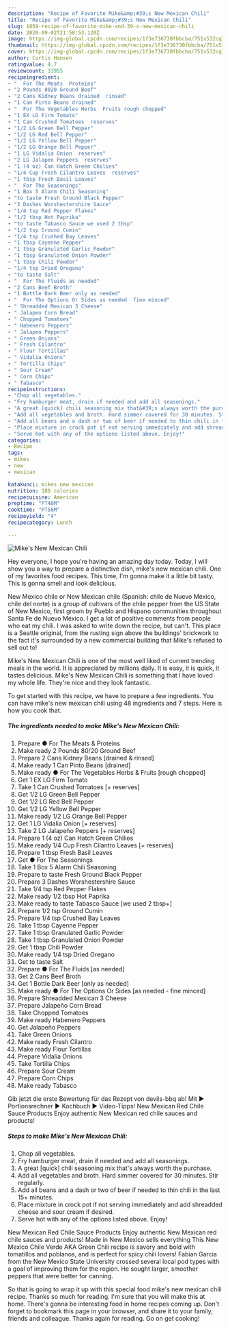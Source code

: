 ```yaml
---
description: "Recipe of Favorite Mike&amp;#39;s New Mexican Chili"
title: "Recipe of Favorite Mike&amp;#39;s New Mexican Chili"
slug: 1059-recipe-of-favorite-mike-and-39-s-new-mexican-chili
date: 2020-09-02T21:58:53.120Z
image: https://img-global.cpcdn.com/recipes/1f3e736730fbbcba/751x532cq70/mikes-new-mexican-chili-recipe-main-photo.jpg
thumbnail: https://img-global.cpcdn.com/recipes/1f3e736730fbbcba/751x532cq70/mikes-new-mexican-chili-recipe-main-photo.jpg
cover: https://img-global.cpcdn.com/recipes/1f3e736730fbbcba/751x532cq70/mikes-new-mexican-chili-recipe-main-photo.jpg
author: Curtis Hansen
ratingvalue: 4.7
reviewcount: 33955
recipeingredient:
- "  For The Meats  Proteins"
- "2 Pounds 8020 Ground Beef"
- "2 Cans Kidney Beans drained  rinsed"
- "1 Can Pinto Beans drained"
- "  For The Vegetables Herbs  Fruits rough chopped"
- "1 EX LG Firm Tomato"
- "1 Can Crushed Tomatoes  reserves"
- "1/2 LG Green Bell Pepper"
- "1/2 LG Red Bell Pepper"
- "1/2 LG Yellow Bell Pepper"
- "1/2 LG Orange Bell Pepper"
- "1 LG Vidalia Onion  reserves"
- "2 LG Jalapeo Peppers  reserves"
- "1 (4 oz) Can Hatch Green Chilies"
- "1/4 Cup Fresh Cilantro Leaves  reserves"
- "1 tbsp Fresh Basil Leaves"
- "  For The Seasonings"
- "1 Box 5 Alarm Chili Seasoning"
- "to taste Fresh Ground Black Pepper"
- "3 Dashes Worshestershire Sauce"
- "1/4 tsp Red Pepper Flakes"
- "1/2 tbsp Hot Paprika"
- "to taste Tabasco Sauce we used 2 tbsp"
- "1/2 tsp Ground Cumin"
- "1/4 tsp Crushed Bay Leaves"
- "1 tbsp Cayenne Pepper"
- "1 tbsp Granulated Garlic Powder"
- "1 tbsp Granulated Onion Powder"
- "1 tbsp Chili Powder"
- "1/4 tsp Dried Oregano"
- "to taste Salt"
- "  For The Fluids as needed"
- "2 Cans Beef Broth"
- "1 Bottle Dark Beer only as needed"
- "  For The Options Or Sides as needed  fine minced"
- " Shreadded Mexican 3 Cheese"
- " Jalapeo Corn Bread"
- " Chopped Tomatoes"
- " Habenero Peppers"
- " Jalapeo Peppers"
- " Green Onions"
- " Fresh Cilantro"
- " Flour Tortillas"
- " Vidalia Onions"
- " Tortilla Chips"
- " Sour Cream"
- " Corn Chips"
- " Tabasco"
recipeinstructions:
- "Chop all vegetables."
- "Fry hamburger meat, drain if needed and add all seasonings."
- "A great [quick] chili seasoning mix that&#39;s always worth the purchase."
- "Add all vegetables and broth. Hard simmer covered for 30 minutes. Stir regularly."
- "Add all beans and a dash or two of beer if needed to thin chili in the last 15+ minutes."
- "Place mixture in crock pot if not serving immediately and add shreadded cheese and sour cream if desired."
- "Serve hot with any of the options listed above. Enjoy!"
categories:
- Recipe
tags:
- mikes
- new
- mexican

katakunci: mikes new mexican 
nutrition: 180 calories
recipecuisine: American
preptime: "PT40M"
cooktime: "PT56M"
recipeyield: "4"
recipecategory: Lunch

---
```



![Mike&#39;s New Mexican Chili](https://img-global.cpcdn.com/recipes/1f3e736730fbbcba/751x532cq70/mikes-new-mexican-chili-recipe-main-photo.jpg)

Hey everyone, I hope you're having an amazing day today. Today, I will show you a way to prepare a distinctive dish, mike&#39;s new mexican chili. One of my favorites food recipes. This time, I'm gonna make it a little bit tasty. This is gonna smell and look delicious.

New Mexico chile or New Mexican chile (Spanish: chile de Nuevo México, chile del norte) is a group of cultivars of the chile pepper from the US State of New Mexico, first grown by Pueblo and Hispano communities throughout Santa Fe de Nuevo México. I get a lot of positive comments from people who eat my chili. I was asked to write down the recipe, but can&#39;t. This place is a Seattle original, from the rusting sign above the buildings&#39; brickwork to the fact it&#39;s surrounded by a new commercial building that Mike&#39;s refused to sell out to!

Mike&#39;s New Mexican Chili is one of the most well liked of current trending meals in the world. It is appreciated by millions daily. It is easy, it is quick, it tastes delicious. Mike&#39;s New Mexican Chili is something that I have loved my whole life. They're nice and they look fantastic.


To get started with this recipe, we have to prepare a few ingredients. You can have mike&#39;s new mexican chili using 48 ingredients and 7 steps. Here is how you cook that.

<!--inarticleads1-->

##### The ingredients needed to make Mike&#39;s New Mexican Chili:

1. Prepare  ● For The Meats &amp; Proteins
1. Make ready 2 Pounds 80/20 Ground Beef
1. Prepare 2 Cans Kidney Beans [drained &amp; rinsed]
1. Make ready 1 Can Pinto Beans [drained]
1. Make ready  ● For The Vegetables Herbs &amp; Fruits [rough chopped]
1. Get 1 EX LG Firm Tomato
1. Take 1 Can Crushed Tomatoes [+ reserves]
1. Get 1/2 LG Green Bell Pepper
1. Get 1/2 LG Red Bell Pepper
1. Get 1/2 LG Yellow Bell Pepper
1. Make ready 1/2 LG Orange Bell Pepper
1. Get 1 LG Vidalia Onion [+ reserves]
1. Take 2 LG Jalapeño Peppers [+ reserves]
1. Prepare 1 (4 oz) Can Hatch Green Chilies
1. Make ready 1/4 Cup Fresh Cilantro Leaves [+ reserves]
1. Prepare 1 tbsp Fresh Basil Leaves
1. Get  ● For The Seasonings
1. Take 1 Box 5 Alarm Chili Seasoning
1. Prepare to taste Fresh Ground Black Pepper
1. Prepare 3 Dashes Worshestershire Sauce
1. Take 1/4 tsp Red Pepper Flakes
1. Make ready 1/2 tbsp Hot Paprika
1. Make ready to taste Tabasco Sauce [we used 2 tbsp+]
1. Prepare 1/2 tsp Ground Cumin
1. Prepare 1/4 tsp Crushed Bay Leaves
1. Take 1 tbsp Cayenne Pepper
1. Take 1 tbsp Granulated Garlic Powder
1. Take 1 tbsp Granulated Onion Powder
1. Get 1 tbsp Chili Powder
1. Make ready 1/4 tsp Dried Oregano
1. Get to taste Salt
1. Prepare  ● For The Fluids [as needed]
1. Get 2 Cans Beef Broth
1. Get 1 Bottle Dark Beer [only as needed]
1. Make ready  ● For The Options Or Sides [as needed - fine minced]
1. Prepare  Shreadded Mexican 3 Cheese
1. Prepare  Jalapeño Corn Bread
1. Take  Chopped Tomatoes
1. Make ready  Habenero Peppers
1. Get  Jalapeño Peppers
1. Take  Green Onions
1. Make ready  Fresh Cilantro
1. Make ready  Flour Tortillas
1. Prepare  Vidalia Onions
1. Take  Tortilla Chips
1. Prepare  Sour Cream
1. Prepare  Corn Chips
1. Make ready  Tabasco


Gib jetzt die erste Bewertung für das Rezept von devils-bbq ab! Mit ► Portionsrechner ► Kochbuch ► Video-Tipps! New Mexican Red Chile Sauce Products Enjoy authentic New Mexican red chile sauces and products! 

<!--inarticleads2-->

##### Steps to make Mike&#39;s New Mexican Chili:

1. Chop all vegetables.
1. Fry hamburger meat, drain if needed and add all seasonings.
1. A great [quick] chili seasoning mix that&#39;s always worth the purchase.
1. Add all vegetables and broth. Hard simmer covered for 30 minutes. Stir regularly.
1. Add all beans and a dash or two of beer if needed to thin chili in the last 15+ minutes.
1. Place mixture in crock pot if not serving immediately and add shreadded cheese and sour cream if desired.
1. Serve hot with any of the options listed above. Enjoy!


New Mexican Red Chile Sauce Products Enjoy authentic New Mexican red chile sauces and products! Made in New Mexico sells everything This New Mexico Chile Verde AKA Green Chili recipe is savory and bold with tomatillos and poblanos, and is perfect for spicy chili lovers! Fabian Garcia from the New Mexico State University crossed several local pod types with a goal of improving them for the region. He sought larger, smoother peppers that were better for canning. 

So that is going to wrap it up with this special food mike&#39;s new mexican chili recipe. Thanks so much for reading. I'm sure that you will make this at home. There's gonna be interesting food in home recipes coming up. Don't forget to bookmark this page in your browser, and share it to your family, friends and colleague. Thanks again for reading. Go on get cooking!
